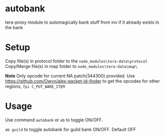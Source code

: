 # autobank

tera-proxy module to automagically bank stuff from inv if it already exists in the bank

# Setup

Copy file(s) in protocol folder to the `node_modules\tera-data\protocol`
Copy/Merge file(s) in map folder to `node_modules\tera-data\map\`

**Note**
Only opcode for current NA patch(344300) provided. Use https://github.com/Owyn/alex-packet-id-finder to get the opcodes for other regions, `fpi C_PUT_WARE_ITEM`

# Usage

Use command `autobank` or `ab` to toggle ON/OFF.

`ab guild` to toggle autobank for guild bank ON/OFF. Default OFF